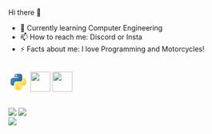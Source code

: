 Hi there 👋




- 🌱 Currently learning Computer Engineering
- 📫 How to reach me: Discord or Insta
- ⚡ Facts about me: I love Programming and Motorcycles!

<div style="display: inline_block"><br>
  
  <img align="lazy" alt="Rafa-Python" height="40" width="40" src="https://raw.githubusercontent.com/devicons/devicon/master/icons/python/python-original.svg">
  <img loading="lazy" src="https://cdn.jsdelivr.net/gh/devicons/devicon/icons/java/java-original.svg" width="40" height="40"/> 
  <img loading="lazy" src="[https://cdn.jsdelivr.net/gh/devicons/devicon/icons/java/java-original.svg](https://www.google.com/search?q=linguagem+programacao+c+logo&tbm=isch&ved=2ahUKEwjP9qCCufWBAxV_uCcCHePgAnsQ2-cCegQIABAA&oq=linguagem+programacao+c+logo&gs_lcp=CgNpbWcQAzoECCMQJzoHCAAQGBCABFD0D1jZE2D6FGgAcAB4AIABaIgB2ASSAQMyLjSYAQCgAQGqAQtnd3Mtd2l6LWltZ8ABAQ&sclient=img&ei=5XwqZY_wK__wnsEP48GL2Ac&bih=739&biw=1536&rlz=1C1GCEA_enPT1074PT1074#imgrc=S71MI5qbu-kn7M)" width="40" height="40"/> 
 
</div>
  
  ##
 
<div> 
  <a href="https://www.instagram.com/pedrito_trindade4/" target="_blank"><img src="https://img.shields.io/badge/-Instagram-%23E4405F?style=for-the-badge&logo=instagram&logoColor=white" target="_blank"></a>
 	<a href="https://www.twitch.tv/pedrito12gdc" target="_blank"><img src="https://img.shields.io/badge/Twitch-9146FF?style=for-the-badge&logo=twitch&logoColor=white" target="_blank"></a>

</div>
  <img height="180em" src="https://github-readme-stats.vercel.app/api/top-langs/?username=Pedromqt&layout=compact&langs_count=16&theme=dark"/>
